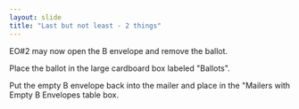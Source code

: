 ```yaml
---
layout: slide
title: "Last but not least - 2 things"
---
```

EO#2 may now open the B envelope and remove the ballot.
 
Place the ballot in the large cardboard box labeled "Ballots". 
 
Put the empty B envelope back into the mailer and place in the "Mailers with Empty B Envelopes table box.
